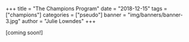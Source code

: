 +++
title = "The Champions Program"
date = "2018-12-15"
tags = ["champions"]
categories = ["pseudo"]
banner = "img/banners/banner-3.jpg"
author = "Julie Lowndes"
+++

[coming soon!]